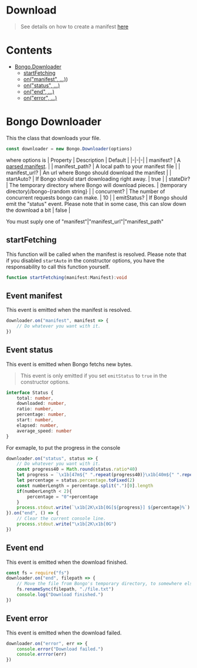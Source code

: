 # Download
> See details on how to create a manifest [here](./manifest.md)

# Contents
- [Bongo.Downloader](#bongodownloader)
    - [startFetching](#startFetching)
    - [on("manifest", ...)](#Event-manifest))
    - [on("status", ...)](#Event-status)
    - [on("end", ...)](#Event-end)
    - [on("error", ...)](#Event-error)

# Bongo Downloader
This the class that downloads your file.
```js
const downloader = new Bongo.Downloader(options)
```
where options is
| Property | Description | Default |
|-|-|-|
| manifest? | A [parsed manifest](manifest.md#json-format). |
| manifest_path? | A local path to your manifest file |
| manifest_url? | An url where Bongo should download the manifest |
| startAuto? | If Bongo should start downloading right away. | true |
| stateDir? | The temporary directory where Bongo will download pieces. | (temporary directory)/bongo-{random string} |
| concurrent? | The number of concurrent requests bongo can make. | 10 |
| emitStatus? | If Bongo should emit the "status" event. Please note that in some case, this can slow down the download a bit | false |

You must suply one of "manifest"|"manifest_url"|"manifest_path"

## startFetching
This function will be called when the manifest is resolved. 
Please note that if you disabled `startAuto` in the constructor options, you have the responsability to call this function yourself.
```ts
function startFetching(manifest:Manifest):void
```

## Event manifest
This event is emitted when the manifest is resolved.
```js
downloader.on("manifest", manifest => {
    // Do whatever you want with it.
})
```

## Event status
This event is emitted when Bongo fetchs new bytes. 
> This event is only emitted if you set `emitStatus` to `true` in the constructor options.
```ts
interface Status {
    total: number,
    downloaded: number,
    ratio: number,
    percentage: number,
    start: number,
    elapsed: number,
    average_speed: number
}
```
For exmaple, to put the progress in the console
```js
downloader.on("status", status => {
    // Do whatever you want with it.
    const progress40 = Math.round(status.ratio*40)
    let progress = `\x1b[47m${" ".repeat(progress40)}\x1b[40m${" ".repeat(40-progress40)}`
    let percentage = status.percentage.toFixed(2)
    const numberLength = percentage.split(".")[0].length
    if(numberLength < 2){
        percentage = "0"+percentage
    }
    process.stdout.write(`\x1b[2K\x1b[0G[${progress}] ${percentage}%`)
}).on("end", () => {
    // Clear the current console line.
    process.stdout.write("\x1b[2K\x1b[0G")
})
```

## Event end
This event is emitted when the download finished.
```js
const fs = require("fs")
downloader.on("end", filepath => {
    // Move the file from Bongo's temporary directory, to somewhere else.
    fs.renameSync(filepath, "./file.txt")
    console.log("Download finished.")
})
```

## Event error
This event is emitted when the download failed.
```js
downloader.on("error", err => {
    console.error("Download failed.")
    console.errror(err)
})
```
